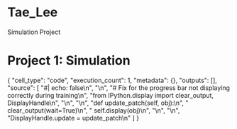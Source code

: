 # Tae_Lee
Simulation Project
# Project 1: Simulation

{
   "cell_type": "code",
   "execution_count": 1,
   "metadata": {},
   "outputs": [],
   "source": [
    "#| echo: false\n",
    "\n",
    "# Fix for the progress bar not displaying correctly during training\n",
    "from IPython.display import clear_output, DisplayHandle\n",
    "\n",
    "\n",
    "def update_patch(self, obj):\n",
    "    clear_output(wait=True)\n",
    "    self.display(obj)\n",
    "\n",
    "\n",
    "DisplayHandle.update = update_patch\n"
   ]
  }

